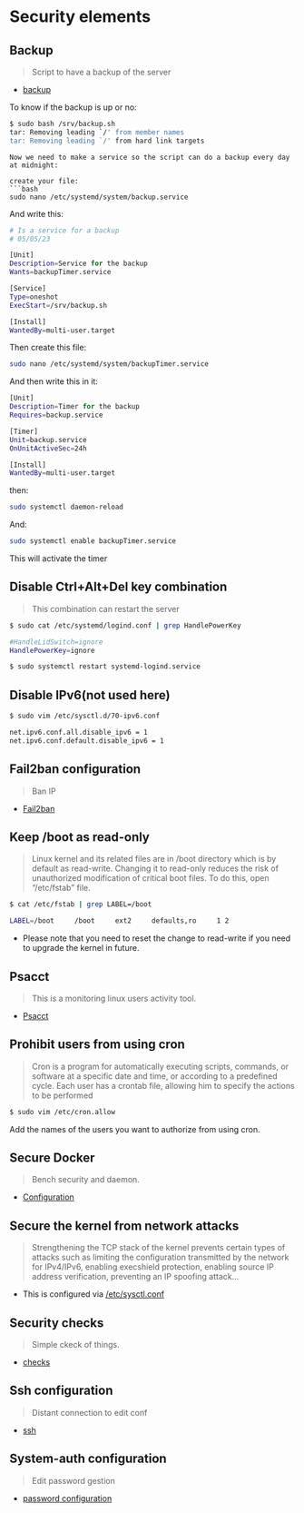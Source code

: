# Security elements

## Backup

> Script to have a backup of the server

- [backup](/security/backup/backup.sh)

To know if the backup is up or no:

```bash
$ sudo bash /srv/backup.sh
tar: Removing leading `/' from member names
tar: Removing leading `/' from hard link targets
```
```
Now we need to make a service so the script can do a backup every day at midnight:

create your file:
```bash
sudo nano /etc/systemd/system/backup.service
```
And write this:
```bash
# Is a service for a backup
# 05/05/23

[Unit]
Description=Service for the backup
Wants=backupTimer.service

[Service]
Type=oneshot
ExecStart=/srv/backup.sh

[Install]
WantedBy=multi-user.target
```
Then create this file:
```bash
sudo nano /etc/systemd/system/backupTimer.service
```
And then write this in it:
```bash
[Unit]
Description=Timer for the backup
Requires=backup.service

[Timer]
Unit=backup.service
OnUnitActiveSec=24h

[Install]
WantedBy=multi-user.target
```
then:
```bash
sudo systemctl daemon-reload
```
And:
```bash
sudo systemctl enable backupTimer.service
```
This will activate the timer

## Disable Ctrl+Alt+Del key combination

> This combination can restart the server

```bash
$ sudo cat /etc/systemd/logind.conf | grep HandlePowerKey

#HandleLidSwitch=ignore
HandlePowerKey=ignore
```
```bash
$ sudo systemctl restart systemd-logind.service
```

## Disable IPv6(not used here)

```bash
$ sudo vim /etc/sysctl.d/70-ipv6.conf

net.ipv6.conf.all.disable_ipv6 = 1
net.ipv6.conf.default.disable_ipv6 = 1
```

## Fail2ban configuration

> Ban IP 

- [Fail2ban](/security/fail2ban/fail2ban.md)


## Keep /boot as read-only

> Linux kernel and its related files are in /boot directory which is by default as read-write. Changing it to read-only reduces the risk of unauthorized modification of critical boot files. To do this, open “/etc/fstab” file.

```bash
$ cat /etc/fstab | grep LABEL=/boot

LABEL=/boot     /boot     ext2     defaults,ro     1 2
```
- Please note that you need to reset the change to read-write if you need to upgrade the kernel in future.

## Psacct

> This is a monitoring linux users activity tool.

- [Psacct](/security/markdown/psacct.md)

## Prohibit users from using cron

> Cron is a program for automatically executing scripts, commands, or software at a specific date and time, or according to a predefined cycle. Each user has a crontab file, allowing him to specify the actions to be performed

```bash
$ sudo vim /etc/cron.allow 
```

Add the names of the users you want to authorize from using cron.


## Secure Docker

> Bench security and daemon.

- [Configuration](/security/markdown/secu-docker.md)


## Secure the kernel from network attacks

> Strengthening the TCP stack of the kernel prevents certain types of attacks such as limiting the configuration transmitted by the network for IPv4/IPv6, enabling execshield protection, enabling source IP address verification, preventing an IP spoofing attack...

- This is configured via [/etc/sysctl.conf](/security/native_conf/etc/sysctl.conf)

## Security checks

> Simple ckeck of things.

- [checks](/security/markdown/checks.md)

## Ssh configuration

> Distant connection to edit conf

- [ssh](/security/markdown/ssh.md)

## System-auth configuration

> Edit password gestion

- [password configuration](/security/markdown/passwd.md)

